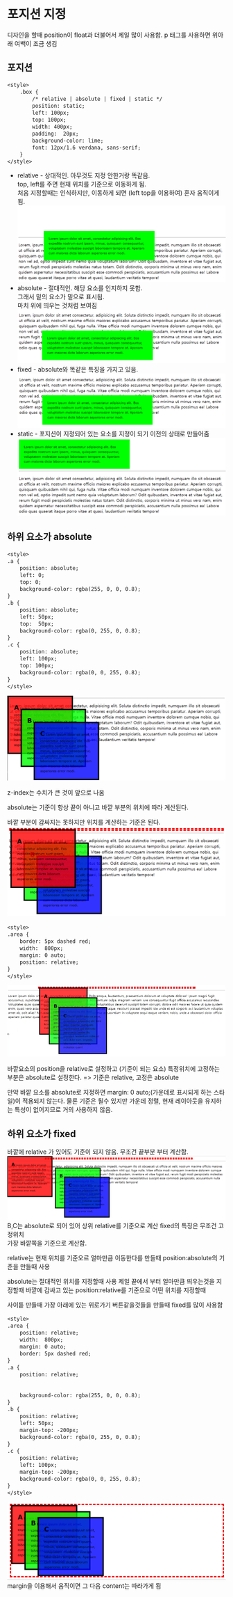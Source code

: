 # 포지션 지정

디자인을 할때 position이 float과 더불어서 제일 많이 사용함.
p 태그를 사용하면 위아래 여백이 조금 생김


## 포지션

```
<style>
    .box {
        /* relative | absolute | fixed | static */
        position: static;
        left: 100px;
        top: 100px;
        width: 400px;
        padding:  20px;
        background-color: lime;
        font: 12px/1.6 verdana, sans-serif;
    }
</style>
```


* relative - 상대적인. 아무것도 지정 안한거랑 똑같음.  
  top, left를 주면 현재 위치를 기준으로 이동하게 됨.  
  처음 지정할때는 인식하지만,  이동하게 되면 (left top을 이용하여) 혼자 움직이게 됨.
  ![alt text](img/relative.png "relateve")
* absolute - 절대적인. 해당 요소를 인지하지 못함.  
  그래서 밑의 요소가 밑으로 표시됨.  
  마치 위에 띄우는 것처럼 보여짐
  ![alt text](img/absolute.png "absolute")
* fixed - absolute와 똑같은 특징을 가지고 있음.
  ![alt text](img/fixed.png "fixed")
* static - 포지션이 지정되어 있는 요소를 지정이 되기 이전의 상태로 만들어줌
  ![alt text](img/static.png "static")
  

## 하위 요소가 absolute
```
<style>
.a {
    position: absolute;
    left: 0;
    top: 0;
    background-color: rgba(255, 0, 0, 0.8);
}
.b {
    position: absolute;
    left: 50px;
    top:  50px;
    background-color: rgba(0, 255, 0, 0.8);
}
.c {
    position: absolute;
    left: 100px;
    top: 100px;
    background-color: rgba(0, 0, 255, 0.8);
}
</style>
```
![alt text](img/abc.png "abc") 

z-index는 수치가 큰 것이 앞으로 나옴

absolute는 기준이 항상 끝이 아니고 바깥 부분의 위치에 따라 계산된다.

바깥 부분이 감싸지는 못하지만 위치를 계산하는 기준은 된다.
![alt text](img/absolute-criteria.png "absolute-criteria") 

```
<style>
.area {
    border: 5px dashed red;
    width:  800px;
    margin: 0 auto;
    position: relative;
}
</style>
```
![alt text](img/absolute-margin.png "absolute-margin") 

바깥요소의 position을 relative로 설정하고 (기준이 되는 요소)
특정위치에 고정하는 부분은 absolute로 설정한다.
=> 기준은 relative, 고정은 absolute

만약 바깥 요소를 absolute로 지정하면 margin: 0 auto;(가운데로 표시되게 하는 스타일)이 적용되지 않는다.
물론 기준은 될수 있지만 가운데 정렬, 현재 레이아웃을 유지하는 특성이 없어지므로 거의 사용하지 않음.

## 하위 요소가 fixed 
바깥에 relative 가 있어도 기준이 되지 않음.
무조건 끝부분 부터 계산함.
![alt text](img/relative-fixed.png "relative-fixed") 
B,C는 absolute로 되어 있어 상위 relative를 기준으로 계산
fixed의 특징은 무조건 고정위치  
가장 바깥쪽을 기준으로 계산함.


relative는 현재 위치를 기준오르 얼마만큼 이동한다를 만들때
position:absolute의 기준을 만들때 사용

absolute는 절대적인 위치를 지정할때 사용
제일 끝에서 부터 얼마만큼 띄우는것을 지정할때
바깥에 감싸고 있는 position:relative를 기준으로 어떤 위치를 지정할때

사이틑 만들때 가장 아래에 있는 위로가기 버튼같을것들을 만들때 fixed를 많이 사용함
```
<style>
.area {
    position: relative;
    width:  800px;
    margin: 0 auto;
    border: 5px dashed red;
}
.a {
    position: relative;

    
    background-color: rgba(255, 0, 0, 0.8);
}
.b {
    position: relative;
    left: 50px;
    margin-top: -200px;
    background-color: rgba(0, 255, 0, 0.8);
}
.c {
    position: relative;
    left: 100px;
    margin-top: -200px;
    background-color: rgba(0, 0, 255, 0.8);
}
</style>
```
![alt text](img/margin-top.png "margin-top")
margin을 이용해서 움직이면 그 다음 content는 따라가게 됨